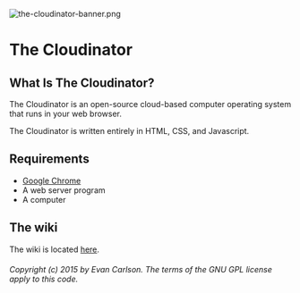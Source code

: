 ![the-cloudinator-banner.png](https://bitbucket.org/repo/E9nLok/images/1440181341-the-cloudinator-banner.png)
# The Cloudinator #

## What Is The Cloudinator? ##
The Cloudinator is an open-source cloud-based computer operating system that runs in your web browser.

The Cloudinator is written entirely in HTML, CSS, and Javascript.

## Requirements ##
* [Google Chrome](http://www.google.com/chrome/)
* A web server program
* A computer

## The wiki ##
The wiki is located [here](https://bitbucket.org/humphrey14/the-cloudinator/wiki).

###### Copyright (c) 2015 by Evan Carlson. The terms of the GNU GPL license apply to this code. ######

